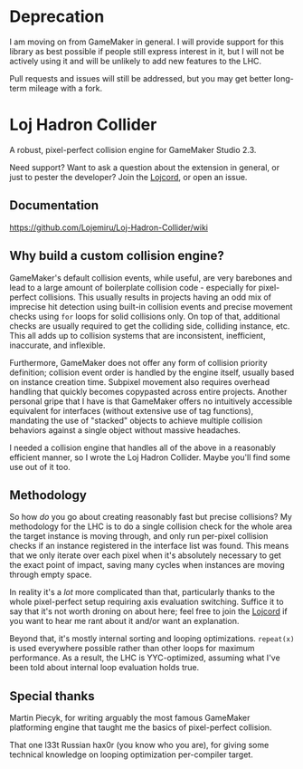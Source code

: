 # Deprecation

I am moving on from GameMaker in general. I will provide support for this library as best possible if people still express interest in it, but I will not be actively using it and will be unlikely to add new features to the LHC.

Pull requests and issues will still be addressed, but you may get better long-term mileage with a fork.

# Loj Hadron Collider
A robust, pixel-perfect collision engine for GameMaker Studio 2.3.

Need support? Want to ask a question about the extension in general, or just to pester the developer? Join the [Lojcord](https://discord.gg/HTedE6QMKY), or open an issue.

## Documentation
https://github.com/Lojemiru/Loj-Hadron-Collider/wiki

## Why build a custom collision engine?
GameMaker's default collision events, while useful, are very barebones and lead to a large amount of boilerplate collision code - especially for pixel-perfect collisions. This usually results in projects having an odd mix of imprecise hit detection using built-in collision events and precise movement checks using `for` loops for solid collisions only. On top of that, additional checks are usually required to get the colliding side, colliding instance, etc. This all adds up to collision systems that are inconsistent, inefficient, inaccurate, and inflexible.

Furthermore, GameMaker does not offer any form of collision priority definition; collision event order is handled by the engine itself, usually based on instance creation time. Subpixel movement also requires overhead handling that quickly becomes copypasted across entire projects. Another personal gripe that I have is that GameMaker offers no intuitively accessible equivalent for interfaces (without extensive use of tag functions), mandating the use of "stacked" objects to achieve multiple collision behaviors against a single object without massive headaches.

I needed a collision engine that handles all of the above in a reasonably efficient manner, so I wrote the Loj Hadron Collider. Maybe you'll find some use out of it too.

## Methodology
So how *do* you go about creating reasonably fast but precise collisions? My methodology for the LHC is to do a single collision check for the whole area the target instance is moving through, and only run per-pixel collision checks if an instance registered in the interface list was found. This means that we only iterate over each pixel when it's absolutely necessary to get the exact point of impact, saving many cycles when instances are moving through empty space.

In reality it's a *lot* more complicated than that, particularly thanks to the whole pixel-perfect setup requiring axis evaluation switching. Suffice it to say that it's not worth droning on about here; feel free to join the [Lojcord](https://discord.gg/HTedE6QMKY) if you want to hear me rant about it and/or want an explanation.

Beyond that, it's mostly internal sorting and looping optimizations. `repeat(x)` is used everywhere possible rather than other loops for maximum performance. As a result, the LHC is YYC-optimized, assuming what I've been told about internal loop evaluation holds true.

## Special thanks
Martin Piecyk, for writing arguably the most famous GameMaker platforming engine that taught me the basics of pixel-perfect collision.

That one l33t Russian hax0r (you know who you are), for giving some technical knowledge on looping optimization per-compiler target.
